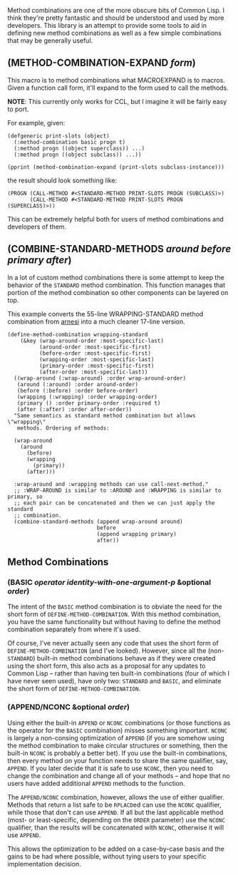 Method combinations are one of the more obscure bits of Common Lisp. I think they're pretty fantastic and should be understood and used by more developers. This library is an attempt to provide some tools to aid in defining new method combinations as well as a few simple combinations that may be generally useful.

## (METHOD-COMBINATION-EXPAND _form_)

This macro is to method combinations what MACROEXPAND is to macros. Given a function call form, it'll expand to the form used to call the methods.

**NOTE**: This currently only works for CCL, but I imagine it will be fairly easy to port.

For example, given:

```common-lisp
(defgeneric print-slots (object)
  (:method-combination basic progn t)
  (:method progn ((object superclass)) ...)
  (:method progn ((object subclass)) ...))

(pprint (method-combination-expand (print-slots subclass-instance)))
```

the result should look something like:

```common-lisp
(PROGN (CALL-METHOD #<STANDARD-METHOD PRINT-SLOTS PROGN (SUBCLASS)>)
       (CALL-METHOD #<STANDARD-METHOD PRINT-SLOTS PROGN (SUPERCLASS)>))
```

This can be extremely helpful both for users of method combinations and developers of them.

## (COMBINE-STANDARD-METHODS _around_ _before_ _primary_ _after_)

In a lot of custom method combinations there is some attempt to keep the behavior of the `STANDARD` method combination. This function manages that portion of the method combination so other components can be layered on top.

This example converts the 55-line WRAPPING-STANDARD method combination from [arnesi](http://common-lisp.net/project/bese/arnesi.html) into a much cleaner 17-line version.

```common-lisp
(define-method-combination wrapping-standard
    (&key (wrap-around-order :most-specific-last)
          (around-order :most-specific-first)
          (before-order :most-specific-first)
          (wrapping-order :most-specific-last)
          (primary-order :most-specific-first)
          (after-order :most-specific-last))
  ((wrap-around (:wrap-around) :order wrap-around-order)
   (around (:around) :order around-order)
   (before (:before) :order before-order)
   (wrapping (:wrapping) :order wrapping-order)
   (primary () :order primary-order :required t)
   (after (:after) :order after-order))
  "Same semantics as standard method combination but allows \"wrapping\"
   methods. Ordering of methods:

  (wrap-around
    (around
      (before)
      (wrapping
        (primary))
      (after)))

  :wrap-around and :wrapping methods can use call-next-method."
  ;; :WRAP-AROUND is similar to :AROUND and :WRAPPING is similar to primary, so
  ;; each pair can be concatenated and then we can just apply the standard
  ;; combination.
  (combine-standard-methods (append wrap-around around)
                            before
                            (append wrapping primary)
                            after))
```

## Method Combinations

### (BASIC _operator_ _identity-with-one-argument-p_ &optional _order_)

The intent of the `BASIC` method combination is to obviate the need for the short form of `DEFINE-METHOD-COMBINATION`. With this method combination, you have the same functionality but without having to define the method combination separately from where it's used.

Of course, I've never actually seen any code that uses the short form of `DEFINE-METHOD-COMBINATION` (and I've looked). However, since all the (non-`STANDARD`) built-in method combinations behave as if they were created using the short form, this also acts as a proposal for any updates to Common Lisp – rather than having ten built-in combinations (four of which I have never seen used), have only two: `STANDARD` and `BASIC`, and eliminate the short form of `DEFINE-METHOD-COMBINATION`.

### (APPEND/NCONC &optional _order_)

Using either the built-in `APPEND` or `NCONC` combinations (or those functions as the operator for the `BASIC` combination) misses something important. `NCONC` is largely a non-consing optimization of `APPEND` (if you are somehow using the method combination to make circular structures or something, then the built-in `NCONC` is probably a better bet). If you use the built-in combinations, then every method on your function needs to share the same qualifier, say, `APPEND`. If you later decide that it is safe to use `NCONC`, then you need to change the combination and change all of your methods – and hope that no users have added additional `APPEND` methods to the function.

The `APPEND/NCONC` combination, however, allows the use of either qualifier. Methods that return a list safe to be `RPLACD`ed can use the `NCONC` qualifier, while those that don't can use `APPEND`. If all but the last applicable method (most- or least-specific, depending on the `ORDER` parameter) use the `NCONC` qualifier, than the results will be concatenated with `NCONC`, otherwise it will use `APPEND`.

This allows the optimization to be added on a case-by-case basis and the gains to be had where possible, without tying users to your specific implementation decision.
